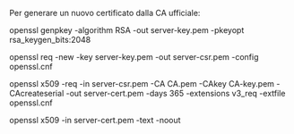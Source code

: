 Per generare un nuovo certificato dalla CA ufficiale:

openssl genpkey -algorithm RSA -out server-key.pem -pkeyopt rsa_keygen_bits:2048

openssl req -new -key server-key.pem -out server-csr.pem -config openssl.cnf

openssl x509 -req -in server-csr.pem -CA CA.pem -CAkey CA-key.pem -CAcreateserial -out server-cert.pem -days 365 -extensions v3_req -extfile openssl.cnf

openssl x509 -in server-cert.pem -text -noout